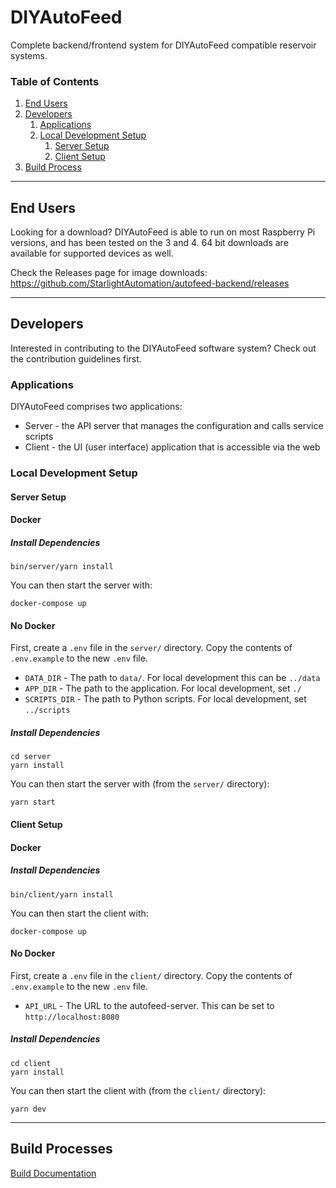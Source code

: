 # DIYAutoFeed

Complete backend/frontend system for DIYAutoFeed compatible reservoir systems.

### Table of Contents

1. [End Users](#end-users)
2. [Developers](#developers)
   1. [Applications](#applications)
   2. [Local Development Setup](#local-development-setup)
      1. [Server Setup](#server-setup)
      2. [Client Setup](#client-setup)
3. [Build Process](#build-process)

---

## End Users

Looking for a download? DIYAutoFeed is able to run on most Raspberry Pi versions, and has been
tested on the 3 and 4. 64 bit downloads are available for supported devices as well.

Check the Releases page for image downloads: https://github.com/StarlightAutomation/autofeed-backend/releases

---

## Developers

Interested in contributing to the DIYAutoFeed software system? Check out the contribution guidelines first.

### Applications

DIYAutoFeed comprises two applications:
* Server - the API server that manages the configuration and calls service scripts
* Client - the UI (user interface) application that is accessible via the web

### Local Development Setup

#### Server Setup

#### Docker
##### Install Dependencies
```
bin/server/yarn install
```

You can then start the server with:
```
docker-compose up
```

#### No Docker
First, create a `.env` file in the `server/` directory. Copy the contents of `.env.example` to the
new `.env` file.

* `DATA_DIR` - The path to `data/`. For local development this can be `../data`
* `APP_DIR` - The path to the application. For local development, set `./`
* `SCRIPTS_DIR` - The path to Python scripts. For local development, set `../scripts`

##### Install Dependencies
```
cd server
yarn install
```

You can then start the server with (from the `server/` directory):
```
yarn start
```

#### Client Setup

#### Docker
##### Install Dependencies
```
bin/client/yarn install
```

You can then start the client with:
```
docker-compose up
```

#### No Docker
First, create a `.env` file in the `client/` directory. Copy the contents of `.env.example` to the
new `.env` file.

* `API_URL` - The URL to the autofeed-server. This can be set to `http://localhost:8080`

##### Install Dependencies
```
cd client
yarn install
```

You can then start the client with (from the `client/` directory):
```
yarn dev
```

---

## Build Processes

[Build Documentation](./build/README.md)